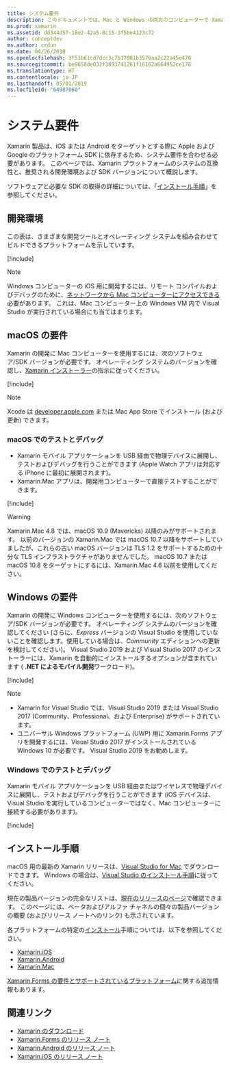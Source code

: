 ```yaml
---
title: システム要件
description: このドキュメントでは、Mac と Windows の両方のコンピューターで Xamarin を使用してアプリをビルドする場合のシステム要件をリストします。 インストール手順にもリンクしています。
ms.prod: xamarin
ms.assetid: dd344d57-18e2-42a5-8c15-3f5be4123c72
author: conceptdev
ms.author: crdun
ms.date: 04/26/2018
ms.openlocfilehash: 3f51b61cd7dcc3c7b17881b3576aa2c22a45e470
ms.sourcegitcommit: be9658de032f3893741261f16162a664952ce178
ms.translationtype: HT
ms.contentlocale: ja-JP
ms.lasthandoff: 05/01/2019
ms.locfileid: "64987060"
---
```

# <a name="system-requirements"></a>システム要件

Xamarin 製品は、iOS または Android をターゲットとする際に Apple および Google のプラットフォーム SDK に依存するため、システム要件を合わせる必要があります。 このページでは、Xamarin プラットフォームのシステムの互換性と、推奨される開発環境および SDK バージョンについて概説します。

ソフトウェアと必要な SDK の取得の詳細については、「[インストール手順](#installation-instructions)」を参照してください。

## <a name="development-environments"></a>開発環境

この表は、さまざまな開発ツールとオペレーティング システムを組み合わせてビルドできるプラットフォームを示しています。

[!include[](~/cross-platform/includes/development-environment.md)]

> [!NOTE]
> Windows コンピューターの iOS 用に開発するには、リモート コンパイルおよびデバッグのために、[ネットワークから Mac コンピューターにアクセスできる](~/ios/get-started/installation/windows/connecting-to-mac/index.md)必要があります。 これは、Mac コンピューター上の Windows VM 内で Visual Studio が実行されている場合にも当てはまります。

## <a name="macos-requirements"></a>macOS の要件

Xamarin の開発に Mac コンピューターを使用するには、次のソフトウェア/SDK バージョンが必要です。 オペレーティング システムのバージョンを確認し、[Xamarin インストーラー](#installation-instructions)の指示に従ってください。

[!include[](~/cross-platform/includes/macos-requirements.md)]

> [!NOTE]
> Xcode は [developer.apple.com](https://developer.apple.com/xcode/download/) または Mac App Store でインストール (および更新) できます。

### <a name="testing--debugging-on-macos"></a>macOS でのテストとデバッグ

- Xamarin モバイル アプリケーションを USB 経由で物理デバイスに展開し、テストおよびデバッグを行うことができます (Apple Watch アプリは対応する iPhone に最初に展開されます)。
- Xamarin.Mac アプリは、開発用コンピューターで直接テストすることができます。

[!include[](~/cross-platform/includes/macos-testing.md)]

> [!WARNING]
> Xamarin.Mac 4.8 では、macOS 10.9 (Mavericks) 以降のみがサポートされます。
> 以前のバージョンの Xamarin.Mac では macOS 10.7 以降をサポートしていましたが、これらの古い macOS バージョンは TLS 1.2 をサポートするための十分な TLS インフラストラクチャがありませんでした。 macOS 10.7 または macOS 10.8 をターゲットにするには、Xamarin.Mac 4.6 以前を使用してください。

## <a name="windows-requirements"></a>Windows の要件

Xamarin の開発に Windows コンピューターを使用するには、次のソフトウェア/SDK バージョンが必要です。
オペレーティング システムのバージョンを確認してください (さらに、*Express* バージョンの Visual Studio を使用していないことを確認します。使用している場合は、*Community* エディションへの更新を検討してください)。
Visual Studio 2019 および Visual Studio 2017 のインストーラーには、Xamarin を自動的にインストールするオプションが含まれています ( **.NET によるモバイル開発**ワークロード)。

[!include[](~/cross-platform/includes/windows-requirements.md)]

> [!NOTE]
> - Xamarin for Visual Studio では、Visual Studio 2019 または Visual Studio 2017 (Community、Professional、および Enterprise) がサポートされています。
> - ユニバーサル Windows プラットフォーム (UWP) 用に Xamarin.Forms アプリを開発するには、Visual Studio 2017 がインストールされている Windows 10 が必要です。 Visual Studio 2019 をお勧めします。

### <a name="testing--debugging-on-windows"></a>Windows でのテストとデバッグ

Xamarin モバイル アプリケーションを USB 経由またはワイヤレスで物理デバイスに展開し、テストおよびデバッグを行うことができます (iOS デバイスは、Visual Studio を実行しているコンピューターではなく、Mac コンピューターに接続する必要があります)。

[!include[](~/cross-platform/includes/windows-testing.md)]

## <a name="installation-instructions"></a>インストール手順

macOS 用の最新の Xamarin リリースは、[Visual Studio for Mac](https://docs.microsoft.com/visualstudio/mac/installation) でダウンロードできます。 Windows の場合は、[Visual Studio のインストール手順](https://docs.microsoft.com/visualstudio/install/install-visual-studio)に従ってください。

現在の製品バージョンの完全なリストは、[現在のリリースのページ](https://developer.xamarin.com/releases/current/)で確認できます。 このページには、ベータおよびアルファ チャネルの個々の製品バージョンの概要 (およびリリース ノートへのリンク) も示されています。

各プラットフォームの特定の[インストール](~/get-started/installation/index.md)手順については、以下を参照してください。

- [Xamarin.iOS](~/ios/get-started/installation/index.md)
- [Xamarin.Android](~/android/get-started/installation/index.md)
- [Xamarin.Mac](~/mac/get-started/installation.md)

[Xamarin.Forms の要件とサポートされているプラットフォーム](~/get-started/requirements.md)に関する追加情報もあります。

## <a name="related-links"></a>関連リンク

- [Xamarin のダウンロード](https://visualstudio.microsoft.com/xamarin/)
- [Xamarin.Forms のリリース ノート](/xamarin/xamarin-forms/release-notes/)
- [Xamarin.Android のリリース ノート](/xamarin/android/release-notes/)
- [Xamarin.iOS のリリース ノート](/xamarin/ios/release-notes/)
